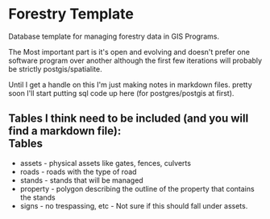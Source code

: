 Forestry Template
====================

Database template for managing forestry data in GIS Programs. 

The Most important part is it's open and evolving and doesn't prefer one software program over another although the first few iterations will probably be strictly postgis/spatialite. 

Until I get a handle on this I'm just making notes in markdown files. pretty soon I'll start putting sql code up here (for postgres/postgis at first). 


Tables I think need to be included (and you will find a markdown file):  
Tables  
-----------------
* assets - physical assets like gates, fences, culverts   
* roads - roads with the type of road  
* stands - stands that will be managed  
* property - polygon describing the outline of the property that contains the stands
* signs - no trespassing, etc - Not sure if this should fall under assets. 

